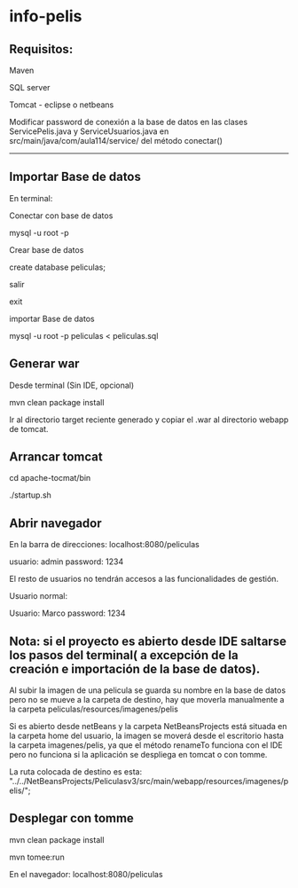 # info-pelis

Requisitos:
---------------------------------------------
Maven

SQL server

Tomcat - eclipse o netbeans

Modificar password de conexión a la base de datos en las clases ServicePelis.java y ServiceUsuarios.java en src/main/java/com/aula114/service/ del método conectar()
 
 -------------------------------------------

Importar Base de datos
----------------------------------------------
En terminal:

Conectar con base de datos

mysql -u root -p

Crear base de datos

create database peliculas;

salir

exit

importar Base de datos

mysql -u root -p peliculas < peliculas.sql

Generar war
-----------------------------------------------

Desde terminal (Sin IDE, opcional)

mvn clean package install

Ir al directorio target reciente generado y copiar el .war al directorio webapp de tomcat.

Arrancar tomcat
-----------------------------------------------

cd apache-tocmat/bin

./startup.sh

Abrir navegador
-----------------------------------------------
En la barra de direcciones: localhost:8080/peliculas

usuario: admin
password: 1234

El resto de usuarios no tendrán accesos a las funcionalidades de gestión.

Usuario normal: 

Usuario: Marco
password: 1234

Nota: si el proyecto es abierto desde IDE saltarse los pasos del terminal( a excepción de la creación e importación de la base de datos).
-------------------------------------------------------------------------------------------------------------
Al subir la imagen de una pelicula se guarda su nombre en la base de datos pero no se mueve a la carpeta de destino, hay que moverla manualmente a la carpeta peliculas/resources/imagenes/pelis

Si es abierto desde netBeans y la carpeta NetBeansProjects está situada en la carpeta home del usuario, la imagen se moverá desde el escritorio hasta la carpeta imagenes/pelis, ya que el método renameTo funciona con el IDE pero no funciona si la aplicación se despliega en tomcat o con tomme.

La ruta colocada de destino es esta: "../../NetBeansProjects/Peliculasv3/src/main/webapp/resources/imagenes/pelis/";

Desplegar con tomme
--------------------------------------------------------------------------------------------------------------

mvn clean package install

mvn tomee:run

En el navegador: localhost:8080/peliculas




